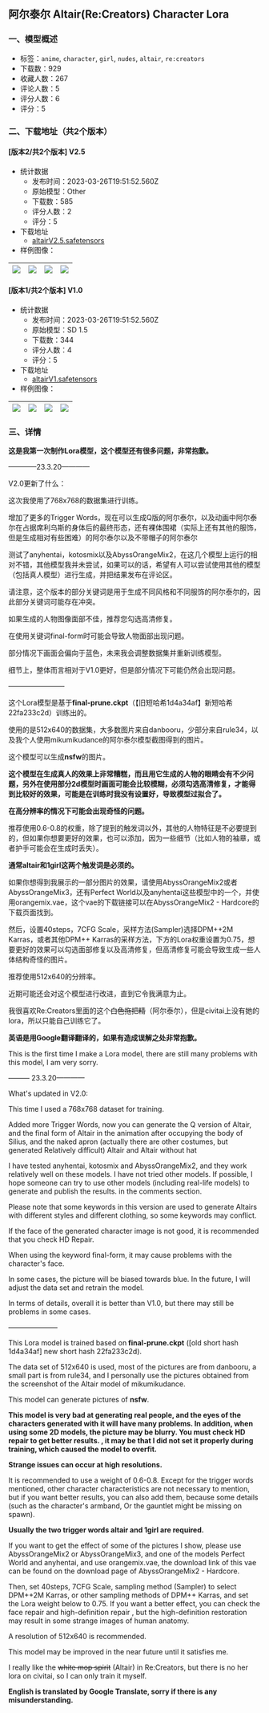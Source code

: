 ## 阿尔泰尔 Altair(Re:Creators) Character Lora
### 一、模型概述

- 标签：`anime`, `character`, `girl`, `nudes`, `altair`, `re:creators`
- 下载数：929
- 收藏人数：267
- 评论人数：5
- 评分人数：6
- 评分：5

### 二、下载地址（共2个版本）

#### [版本2/共2个版本] V2.5

- 统计数据
  - 发布时间：2023-03-26T19:51:52.560Z
  - 原始模型：Other
  - 下载数：585
  - 评分人数：2
  - 评分：5
- 下载地址
  - [altairV2.5.safetensors](https://civitai.com/api/download/models/26320)
- 样例图像：

| <img src="https://image.civitai.com/xG1nkqKTMzGDvpLrqFT7WA/885f1f7b-14d5-4388-e684-dad0934c3c00/width=450/289731.jpeg" /> | <img src="https://image.civitai.com/xG1nkqKTMzGDvpLrqFT7WA/b5f1f99f-f15d-4320-3cd0-6b3a9c0cb500/width=450/289730.jpeg" /> | <img src="https://image.civitai.com/xG1nkqKTMzGDvpLrqFT7WA/fdb2277d-27b9-405a-859f-4b74d9596b00/width=450/289729.jpeg" /> | <img src="https://image.civitai.com/xG1nkqKTMzGDvpLrqFT7WA/09411b5a-34b2-4fcf-3f1f-8d5a17fa7a00/width=450/289728.jpeg" /> |
| ---- | ---- | ---- | ---- |

#### [版本1/共2个版本] V1.0

- 统计数据
  - 发布时间：2023-03-26T19:51:52.560Z
  - 原始模型：SD 1.5
  - 下载数：344
  - 评分人数：4
  - 评分：5
- 下载地址
  - [altairV1.safetensors](https://civitai.com/api/download/models/23091)
- 样例图像：

| <img src="https://image.civitai.com/xG1nkqKTMzGDvpLrqFT7WA/4dd24127-df87-4bfd-f2b5-46ac891b2f00/width=450/249856.jpeg" /> | <img src="https://image.civitai.com/xG1nkqKTMzGDvpLrqFT7WA/a3680411-88dc-4cfb-cf54-6e461accbf00/width=450/249874.jpeg" /> | <img src="https://image.civitai.com/xG1nkqKTMzGDvpLrqFT7WA/8a2a1750-375a-45bb-574b-807453172000/width=450/249873.jpeg" /> | <img src="https://image.civitai.com/xG1nkqKTMzGDvpLrqFT7WA/b79ba1a4-e766-4c3c-3a9a-3eeeeb279800/width=450/249872.jpeg" /> |
| ---- | ---- | ---- | ---- |


### 三、详情
<p><strong>这是我第一次制作Lora模型，这个模型还有很多问题，非常抱歉。</strong></p><p>————23.3.20————</p><p>V2.0更新了什么：</p><p>这次我使用了768x768的数据集进行训练。</p><p>增加了更多的Trigger Words，现在可以生成Q版的阿尔泰尔，以及动画中阿尔泰尔在占据席利乌斯的身体后的最终形态，还有裸体围裙（实际上还有其他的服饰，但是生成相对有些困难）的阿尔泰尔以及不带帽子的阿尔泰尔</p><p>测试了anyhentai，kotosmix以及AbyssOrangeMix2，在这几个模型上运行的相对不错，其他模型我并未尝试，如果可以的话，希望有人可以尝试使用其他的模型（包括真人模型）进行生成，并把结果发布在评论区。</p><p>请注意，这个版本的部分关键词是用于生成不同风格和不同服饰的阿尔泰尔的，因此部分关键词可能存在冲突。</p><p>如果生成的人物图像面部不佳，推荐您勾选高清修复。</p><p>在使用关键词final-form时可能会导致人物面部出现问题。</p><p>部分情况下画面会偏向于蓝色，未来我会调整数据集并重新训练模型。</p><p>细节上，整体而言相对于V1.0更好，但是部分情况下可能仍然会出现问题。</p><p>————————</p><p>这个Lora模型是基于<strong>final-prune.ckpt</strong>（【旧短哈希1d4a34af】新短哈希22fa233c2d）训练出的。</p><p>使用的是512x640的数据集，大多数图片来自danbooru，少部分来自rule34，以及我个人使用mikumikudance的阿尔泰尔模型截图得到的图片。</p><p>这个模型可以生成<strong>nsfw</strong>的图片。</p><p><strong>这个模型在生成真人的效果上非常糟糕，而且用它生成的人物的眼睛会有不少问题，另外在使用部分2d模型时画面可能会比较模糊，必须勾选高清修复，才能得到比较好的效果，可能是在训练时我没有设置好，导致模型过拟合了。</strong></p><p><strong>在高分辨率的情况下可能会出现奇怪的问题。</strong></p><p>推荐使用0.6-0.8的权重，除了提到的触发词以外，其他的人物特征是不必要提到的，但如果你想要更好的效果，也可以添加，因为一些细节（比如人物的袖章，或者护手可能会在生成时丢失）。</p><p><strong>通常altair和1girl这两个触发词是必须的。</strong></p><p>如果你想得到我展示的一部分图片的效果，请使用AbyssOrangeMix2或者AbyssOrangeMix3，还有Perfect World以及anyhentai这些模型中的一个，并使用orangemix.vae，这个vae的下载链接可以在AbyssOrangeMix2 - Hardcore的下载页面找到。</p><p>然后，设置40steps，7CFG Scale，采样方法(Sampler)选择DPM++2M Karras，或者其他DPM++ Karras的采样方法，下方的Lora权重设置为0.75，想要更好的效果可以勾选面部修复以及高清修复，但高清修复可能会导致生成一些人体结构奇怪的图片。</p><p>推荐使用512x640的分辨率。</p><p>近期可能还会对这个模型进行改进，直到它令我满意为止。</p><p>我很喜欢Re:Creators里面的这个<s>白色拖把精</s>（阿尔泰尔），但是civitai上没有她的lora，所以只能自己训练它了。</p><p><strong>英语是用Google翻译翻译的，如果有造成误解之处非常抱歉。</strong></p><p>This is the first time I make a Lora model, there are still many problems with this model, I am very sorry.</p><p>——— 23.3.20————</p><p>What's updated in V2.0:</p><p>This time I used a 768x768 dataset for training.</p><p>Added more Trigger Words, now you can generate the Q version of Altair, and the final form of Altair in the animation after occupying the body of Silius, and the naked apron (actually there are other costumes, but generated Relatively difficult) Altair and Altair without hat</p><p>I have tested anyhentai, kotosmix and AbyssOrangeMix2, and they work relatively well on these models. I have not tried other models. If possible, I hope someone can try to use other models (including real-life models) to generate and publish the results. in the comments section.</p><p>Please note that some keywords in this version are used to generate Altairs with different styles and different clothing, so some keywords may conflict.</p><p>If the face of the generated character image is not good, it is recommended that you check HD Repair.</p><p>When using the keyword final-form, it may cause problems with the character's face.</p><p>In some cases, the picture will be biased towards blue. In the future, I will adjust the data set and retrain the model.</p><p>In terms of details, overall it is better than V1.0, but there may still be problems in some cases.</p><p>———————</p><p>This Lora model is trained based on<strong> final-prune.ckpt</strong> ([old short hash 1d4a34af] new short hash 22fa233c2d).</p><p>The data set of 512x640 is used, most of the pictures are from danbooru, a small part is from rule34, and I personally use the pictures obtained from the screenshot of the Altair model of mikumikudance.</p><p>This model can generate pictures of <strong>nsfw</strong>.</p><p><strong>This model is very bad at generating real people, and the eyes of the characters generated with it will have many problems. In addition, when using some 2D models, the picture may be blurry. You must check HD repair to get better results. , it may be that I did not set it properly during training, which caused the model to overfit.</strong></p><p><strong>Strange issues can occur at high resolutions.</strong></p><p>It is recommended to use a weight of 0.6-0.8. Except for the trigger words mentioned, other character characteristics are not necessary to mention, but if you want better results, you can also add them, because some details (such as the character's armband, Or the gauntlet might be missing on spawn).</p><p><strong>Usually the two trigger words altair and 1girl are required.</strong></p><p>If you want to get the effect of some of the pictures I show, please use AbyssOrangeMix2 or AbyssOrangeMix3, and one of the models Perfect World and anyhentai, and use orangemix.vae, the download link of this vae can be found on the download page of AbyssOrangeMix2 - Hardcore.</p><p>Then, set 40steps, 7CFG Scale, sampling method (Sampler) to select DPM++2M Karras, or other sampling methods of DPM++ Karras, and set the Lora weight below to 0.75. If you want a better effect, you can check the face repair and high-definition repair , but the high-definition restoration may result in some strange images of human anatomy.</p><p>A resolution of 512x640 is recommended.</p><p>This model may be improved in the near future until it satisfies me.</p><p>I really like the <s>white mop spirit</s> (Altair) in Re:Creators, but there is no her lora on civitai, so I can only train it myself.</p><p><strong>English is translated by Google Translate, sorry if there is any misunderstanding.</strong></p>